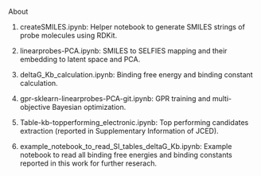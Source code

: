 
About

1. createSMILES.ipynb: Helper notebook to generate SMILES strings of probe molecules using RDKit.
  
2. linearprobes-PCA.ipynb: SMILES to SELFIES mapping and their embedding to latent space and PCA.
  
3. deltaG_Kb_calculation.ipynb: Binding free energy and binding constant calculation.

4. gpr-sklearn-linearprobes-PCA-git.ipynb: GPR training and multi-objective Bayesian optimization.
  
6. Table-kb-topperforming_electronic.ipynb: Top performing candidates extraction (reported in Supplementary Information of JCED).

7. example_notebook_to_read_SI_tables_deltaG_Kb.ipynb: Example notebook to read all binding free energies and binding constants reported in this work for further reserach.
